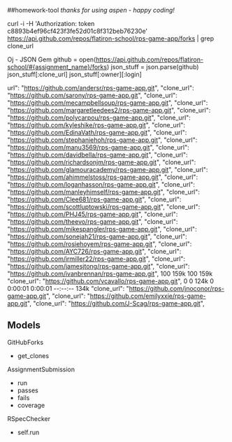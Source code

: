 ##homework-tool
*thanks for using aspen - happy coding!*

curl -i -H 'Authorization: token c8893b4ef96cf423f3fe52d01c8f312beb76230e' https://api.github.com/repos/flatiron-school/rps-game-app/forks | grep clone_url

Oj - JSON Gem
github = open(https://api.github.com/repos/flatiron-school/#{assignment_name}/forks)
json_stuff = json.parse(github)
json_stuff[:clone_url]
json_stuff[:owner][:login]

url": "https://github.com/andersr/rps-game-app.git",
    "clone_url": "https://github.com/sarony/rps-game-app.git",
    "clone_url": "https://github.com/mecampbellsoup/rps-game-app.git",
    "clone_url": "https://github.com/margaretleedees2/rps-game-app.git",
    "clone_url": "https://github.com/polycarpou/rps-game-app.git",
    "clone_url": "https://github.com/kyleshike/rps-game-app.git",
    "clone_url": "https://github.com/EdinaVath/rps-game-app.git",
    "clone_url": "https://github.com/stephaniehoh/rps-game-app.git",
    "clone_url": "https://github.com/manu3569/rps-game-app.git",
    "clone_url": "https://github.com/davidbella/rps-game-app.git",
    "clone_url": "https://github.com/richardsonjm/rps-game-app.git",
    "clone_url": "https://github.com/glamouracademy/rps-game-app.git",
    "clone_url": "https://github.com/ahimmelstoss/rps-game-app.git",
    "clone_url": "https://github.com/loganhasson/rps-game-app.git",
    "clone_url": "https://github.com/manleyhimself/rps-game-app.git",
    "clone_url": "https://github.com/Clee681/rps-game-app.git",
    "clone_url": "https://github.com/scottluptowski/rps-game-app.git",
    "clone_url": "https://github.com/PHJ45/rps-game-app.git",
    "clone_url": "https://github.com/theevo/rps-game-app.git",
    "clone_url": "https://github.com/mikespangler/rps-game-app.git",
    "clone_url": "https://github.com/sonejah21/rps-game-app.git",
    "clone_url": "https://github.com/rosiehoyem/rps-game-app.git",
    "clone_url": "https://github.com/AYC726/rps-game-app.git",
    "clone_url": "https://github.com/irmiller22/rps-game-app.git",
    "clone_url": "https://github.com/jamesjtong/rps-game-app.git",
    "clone_url": "https://github.com/ivanbrennan/rps-game-app.git",
100  159k  100  159k       "clone_url": "https://github.com/vcavallo/rps-game-app.git",
 0     0   124k      0  0:00:01  0:00:01 --:--:--  134k
    "clone_url": "https://github.com/jnoconor/rps-game-app.git",
    "clone_url": "https://github.com/emilyxxie/rps-game-app.git",
    "clone_url": "https://github.com/J-Scag/rps-game-app.git",

## Models

GitHubForks
* get_clones

AssignmentSubmission
* run
* passes
* fails
* coverage

RSpecChecker
* self.run


